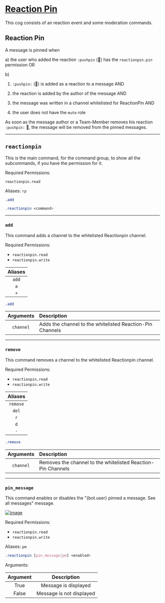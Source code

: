# [Reaction Pin](https://github.com/PyDrocsid/cogs/blob/develop/general/reactionpin/cog.py)


This cog consists of an reaction event 
and some moderation commands.


## Reaction Pin

A message is pinned when

a) 
the user who added the reaction `:pushpin` (📌) has the `reactionpin.pin` permission OR 

b)
1. `:pushpin:` (📌) is added as a reaction to a message AND

2. the reaction is added by the author of the message AND

3. the message was written in a channel whitelisted for ReactionPin AND

4. the user does not have the `mute` role



As soon as the message author or a Team-Member removes his reaction `:pushpin:` 📌, the message will be removed from the pinned messages.

***
## `reactionpin`


This is the main command, for the command group, to show all the 
subcommands, if you have the permission for it.

Required Permissions:

`reactionpin.read`

Aliases: `rp`


```css
.add
```

```css
.reactionpin <command>
```


***
### `add`

This command adds a channel to the whitelisted Reactionpin channel. 

Required Permissions:

- `reactionpin.read` 
- `reactionpin.write`


|Aliases|
|:------:|
|`add`|
|`a`|
|`+`|


```css
.add
```

|Arguments|Description|
|:------:|:-----|
|`channel`|Adds the channel to the whitelisted Reaction-Pin Channels|


***
### `remove`

This command removes a channel to the whitelisted Reactionpin channel. 

Required Permissions:

- `reactionpin.read` 
- `reactionpin.write`


|Aliases|
|:------:|
|`remove`|
|`del`|
|`r`|
|`d`|
|`-`|



```css
.remove
```

|Arguments|Description|
|:------:|:-----|
|`channel`|Removes the channel to the whitelisted Reaction-Pin Channels|

***
### `pin_message`

This command enables or disables the "{bot.user} pinned a message. See all messages" message.

[![image](https://www.linkpicture.com/q/Screenshot-2021-10-17-072804_1.png)](https://www.linkpicture.com/view.php?img=LPic616bc85447a64587571420)


Required Permissions:

- `reactionpin.read`
- `reactionpin.write`



Aliases: `pm`


    
```css
.reactionpin [pin_message|pm] <enabled>
```


Arguments:

|Argument|Description|
|:------:|:------:|
|True|Message is displayed|
|False|Message is not displayed|
